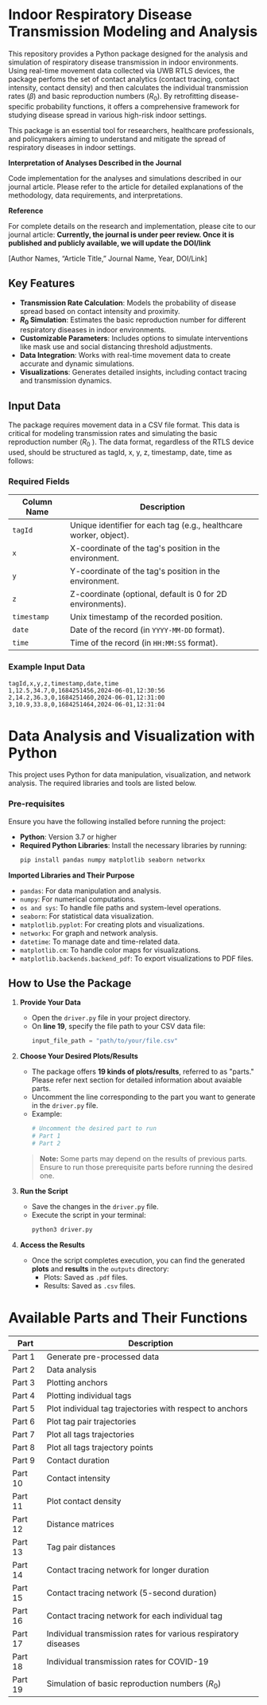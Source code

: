 # Indoor Respiratory Disease Transmission Modeling and Analysis

This repository provides a Python package designed for the analysis and simulation of respiratory disease transmission in indoor environments. Using real-time movement data collected via UWB RTLS devices, the package perfoms the set of contact analytics (contact tracing, contact intensity, contact density) and then calculates the individual transmission rates ($\beta$) and basic reproduction numbers ($R_0$). By retrofitting disease-specific probability functions, it offers a comprehensive framework for studying disease spread in various high-risk indoor settings. 

This package is an essential tool for researchers, healthcare professionals, and policymakers aiming to understand and mitigate the spread of respiratory diseases in indoor settings.

**Interpretation of Analyses Described in the Journal**

Code implementation for the analyses and simulations described in our journal article. Please refer to the article for detailed explanations of the methodology, data requirements, and interpretations.

**Reference**

For complete details on the research and implementation, please cite to our journal article: **Currently, the journal is under peer review. Once it is published and publicly available, we will update the DOI/link**

[Author Names, “Article Title,” Journal Name, Year, DOI/Link]

## Key Features

- **Transmission Rate Calculation**: Models the probability of disease spread based on contact intensity and proximity.
- **$R_0$  Simulation**: Estimates the basic reproduction number for different respiratory diseases in indoor environments.
- **Customizable Parameters**: Includes options to simulate interventions like mask use and social distancing threshold adjustments.
- **Data Integration**: Works with real-time movement data to create accurate and dynamic simulations.
- **Visualizations**: Generates detailed insights, including contact tracing and transmission dynamics.

## Input Data

The package requires movement data in a CSV file format. This data is critical for modeling transmission rates and simulating the basic reproduction number ($R_0$ ). The data format, regardless of the RTLS device used, should be structured as tagId, x, y, z, timestamp, date, time as follows:

### Required Fields
| Column Name     | Description                                                                 |
|------------------|-----------------------------------------------------------------------------|
| `tagId`          | Unique identifier for each tag (e.g., healthcare worker, object).         |
| `x`              | X-coordinate of the tag's position in the environment.                    |
| `y`              | Y-coordinate of the tag's position in the environment.                    |
| `z`              | Z-coordinate (optional, default is 0 for 2D environments).                |
| `timestamp`      | Unix timestamp of the recorded position.                                  |
| `date`           | Date of the record (in `YYYY-MM-DD` format).                              |
| `time`           | Time of the record (in `HH:MM:SS` format).                                |


### Example Input Data
```csv
tagId,x,y,z,timestamp,date,time
1,12.5,34.7,0,1684251456,2024-06-01,12:30:56
2,14.2,36.3,0,1684251460,2024-06-01,12:31:00
3,10.9,33.8,0,1684251464,2024-06-01,12:31:04
```

# Data Analysis and Visualization with Python

This project uses Python for data manipulation, visualization, and network analysis. The required libraries and tools are listed below.

### Pre-requisites

Ensure you have the following installed before running the project:

- **Python**: Version 3.7 or higher
- **Required Python Libraries**:
  Install the necessary libraries by running:
  ```bash
  pip install pandas numpy matplotlib seaborn networkx

**Imported Libraries and Their Purpose**
- `pandas`: For data manipulation and analysis.
- `numpy`: For numerical computations.
- `os and sys`: To handle file paths and system-level operations.
- `seaborn`: For statistical data visualization.
- `matplotlib.pyplot`: For creating plots and visualizations.
- `networkx`: For graph and network analysis.
- `datetime`: To manage date and time-related data.
- `matplotlib.cm`: To handle color maps for visualizations.
- `matplotlib.backends.backend_pdf`: To export visualizations to PDF files.

## How to Use the Package

1. **Provide Your Data**  
   - Open the `driver.py` file in your project directory.
   - On **line 19**, specify the file path to your CSV data file:
     ```python
     input_file_path = "path/to/your/file.csv"
     ```

2. **Choose Your Desired Plots/Results**  
   - The package offers **19 kinds of plots/results**, referred to as "parts." Please refer next section for detailed information about avaiable parts.
   - Uncomment the line corresponding to the part you want to generate in the `driver.py` file. 
   - Example:
     ```python
     # Uncomment the desired part to run
     # Part 1
     # Part 2
     ```

   > **Note:** Some parts may depend on the results of previous parts. Ensure to run those prerequisite parts before running the desired one.

3. **Run the Script**  
   - Save the changes in the `driver.py` file.
   - Execute the script in your terminal:
     ```bash
     python3 driver.py
     ```

4. **Access the Results**  
   - Once the script completes execution, you can find the generated **plots** and **results** in the `outputs` directory:
     - Plots: Saved as `.pdf` files.
     - Results: Saved as `.csv` files.

# Available Parts and Their Functions

| **Part** | **Description**                                                             |
|----------|-----------------------------------------------------------------------------|
| Part 1   | Generate pre-processed data                                                |
| Part 2   | Data analysis                                                              |
| Part 3   | Plotting anchors                                                           |
| Part 4   | Plotting individual tags                                                   |
| Part 5   | Plot individual tag trajectories with respect to anchors                   |
| Part 6   | Plot tag pair trajectories                                                 |
| Part 7   | Plot all tags trajectories                                                 |
| Part 8   | Plot all tags trajectory points                                            |
| Part 9   | Contact duration                                                           |
| Part 10  | Contact intensity                                                          |
| Part 11  | Plot contact density                                                       |
| Part 12  | Distance matrices                                                          |
| Part 13  | Tag pair distances                                                         |
| Part 14  | Contact tracing network for longer duration                                |
| Part 15  | Contact tracing network (5-second duration)                                |
| Part 16  | Contact tracing network for each individual tag                            |
| Part 17  | Individual transmission rates for various respiratory diseases             |
| Part 18  | Individual transmission rates for COVID-19                                 |
| Part 19  | Simulation of basic reproduction numbers ($R_0$)

